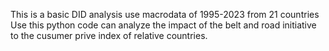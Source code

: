 This is a basic DID analysis use macrodata of 1995-2023 from 21 countries
Use this python code can analyze the impact of the belt and road initiative to the cusumer prive index of relative countries.
